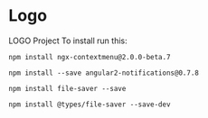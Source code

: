 # Logo
LOGO Project 
To install run this:
``` npm
npm install ngx-contextmenu@2.0.0-beta.7

npm install --save angular2-notifications@0.7.8

npm install file-saver --save

npm install @types/file-saver --save-dev
```
